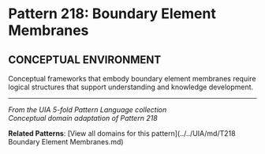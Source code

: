 # Pattern 218: Boundary Element Membranes

## CONCEPTUAL ENVIRONMENT

Conceptual frameworks that embody boundary element membranes require logical structures that support understanding and knowledge development.

---

*From the UIA 5-fold Pattern Language collection*  
*Conceptual domain adaptation of Pattern 218*

**Related Patterns**: [View all domains for this pattern](../../UIA/md/T218 Boundary Element Membranes.md)